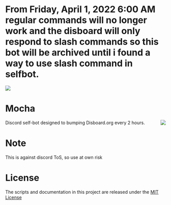 # From Friday, April 1, 2022 6:00 AM regular commands will no longer work and the disboard will only respond to slash commands so this bot will be archived until i found a way to use slash command in selfbot.

<img src="https://i.ibb.co/sCW8HGp/mocha-waifuwed-joi7.jpg" align="center" />

# Mocha

<img src="https://i.ibb.co/qJzXjyC/Desktop-Screenshot-2021-11-02-16-18-31-30.png" align="right" />

Discord self-bot designed to bumping Disboard.org every 2 hours.

# Note
This is against discord ToS, so use at own risk

# License
The scripts and documentation in this project are released under the [MIT License](https://github.com/Eilaluth/Mocha/blob/main/LICENSE)
